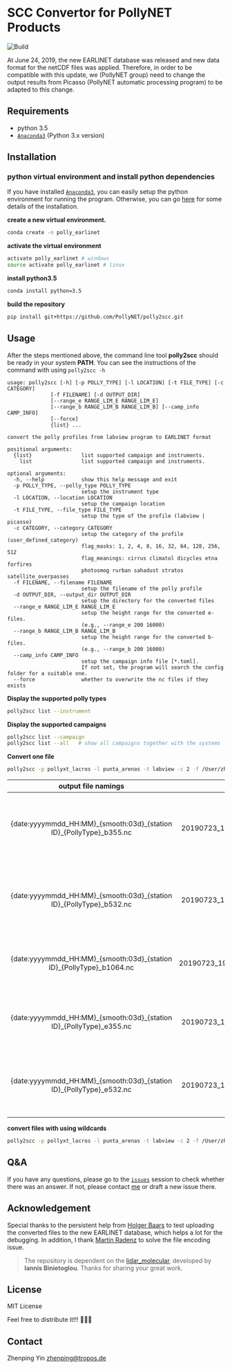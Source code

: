 # SCC Convertor for PollyNET Products
![Build](https://github.com/PollyNET/polly2scc/workflows/Build/badge.svg?branch=master)

At June 24, 2019, the new EARLINET database was released and new data format for the netCDF files was applied. Therefore, in order to be compatible with this update, we (PollyNET group) need to change the output results from Picasso (PollyNET automatic processing program) to be adapted to this change.

## Requirements

- python 3.5
- [`Anaconda3`][1] (Python 3.x version)

## Installation

### python virtual environment and install python dependencies

If you have installed [`Anaconda3`][1], you can easily setup the python environment for running the program. Otherwise, you can go [here][2] for some details of the installation.

**create a new virtual environment.**

```bash
conda create -n polly_earlinet
```

**activate the virtual environment**

```bash
activate polly_earlinet # windows
source activate polly_earlinet # linux
```

**install python3.5**

```bash
conda install python=3.5
```

**build the repository**

```bash
pip install git+https://github.com/PollyNET/polly2scc.git
```

## Usage

After the steps mentioned above, the command line tool **polly2scc** should be ready in your system **PATH**. You can see the instructions of the command with using `polly2scc -h`

```text
usage: polly2scc [-h] [-p POLLY_TYPE] [-l LOCATION] [-t FILE_TYPE] [-c CATEGORY]
              [-f FILENAME] [-d OUTPUT_DIR]
              [--range_e RANGE_LIM_E RANGE_LIM_E]
              [--range_b RANGE_LIM_B RANGE_LIM_B] [--camp_info CAMP_INFO]
              [--force]
              {list} ...

convert the polly profiles from labview program to EARLINET format

positional arguments:
  {list}                list supported campaign and instruments.
    list                list supported campaign and instruments.

optional arguments:
  -h, --help            show this help message and exit
  -p POLLY_TYPE, --polly_type POLLY_TYPE
                        setup the instrument type
  -l LOCATION, --location LOCATION
                        setup the campaign location
  -t FILE_TYPE, --file_type FILE_TYPE
                        setup the type of the profile (labview | picasso)
  -c CATEGORY, --category CATEGORY
                        setup the category of the profile (user_defined_category)
                        flag_masks: 1, 2, 4, 8, 16, 32, 64, 128, 256, 512
                        flag_meanings: cirrus climatol dicycles etna forfires
                        photosmog rurban sahadust stratos satellite_overpasses
  -f FILENAME, --filename FILENAME
                        setup the filename of the polly profile
  -d OUTPUT_DIR, --output_dir OUTPUT_DIR
                        setup the directory for the converted files
  --range_e RANGE_LIM_E RANGE_LIM_E
                        setup the height range for the converted e-files.
                        (e.g., --range_e 200 16000)
  --range_b RANGE_LIM_B RANGE_LIM_B
                        setup the height range for the converted b-files.
                        (e.g., --range_b 200 16000)
  --camp_info CAMP_INFO
                        setup the campaign info file [*.toml].
                        If not set, the program will search the config folder for a suitable one.
  --force               whether to overwrite the nc files if they exists
```

**Display the supported polly types**

```bash
polly2scc list --instrument
```

**Display the supported campaigns**

```bash
polly2scc list --campaign
polly2scc list --all   # show all campaigns together with the systems
```

**Convert one file**

```bash
polly2scc -p pollyxt_lacros -l punta_arenas -t labview -c 2 -f /User/zhenping/desktop/file1.txt -d /Users/zhenping/Destkop/test --force
```

|output file namings|example|description|
|:----------:|:-----:|:----------|
|{date:yyyymmdd\_HH:MM}\_{smooth:03d}\_{station ID}\_{PollyType}\_b355.nc|20190723\_1900\_075\_lei\_arielle\_b355.nc|results associated with backscatter, vol/par depolarization ratio at 355 nm|
|{date:yyyymmdd\_HH:MM}\_{smooth:03d}\_{station ID}\_{PollyType}\_b532.nc|20190723\_1900\_075\_lei\_arielle\_b532.nc|results associated with backscatter, vol/par depolarization ratio at 532 nm|
|{date:yyyymmdd\_HH:MM}\_{smooth:03d}\_{station ID}\_{PollyType}\_b1064.nc|20190723\_1900\_075\_lei\_arielle\_b1064.nc|results associated with backscatter coefficient at 1064 nm|
|{date:yyyymmdd\_HH:MM}\_{smooth:03d}\_{station ID}\_{PollyType}\_e355.nc|20190723\_1900\_075\_lei\_arielle\_e355.nc|results associated with backscatter and extinction coefficients at 355 nm|
|{date:yyyymmdd\_HH:MM}\_{smooth:03d}\_{station ID}\_{PollyType}\_e532.nc|20190723\_1900\_075\_lei\_arielle\_e532.nc|results associated with backscatter and extinction coefficients at 532 nm|

**convert files with using wildcards**

```bash
polly2scc -p pollyxt_lacros -l punta_arenas -t labview -c 2 -f /User/zhenping/desktop/file*.txt -d /Users/zhenping/Destkop/test --force
```

## Q&A

If you have any questions, please go to the [`issues`][4] session to check whether there was an answer. If not, please contact [me](#contact) or draft a new issue there.

## Acknowledgement

Special thanks to the persistent help from [Holger Baars][5] to test uploading the converted files to the new EARLINET database, which helps a lot for the debugging. In addition, I thank [Martin Radenz](radenz@tropos.de) to solve the file encoding issue.

> The repository is dependent on the [lidar_molecular][3], developed by **Iannis Binietoglou**. Thanks for sharing your great work.

## License

MIT License

Feel free to distribute it!!! :beer::beer::beer:

## Contact

Zhenping Yin 
<zhenping@tropos.de>

[1]: https://www.anaconda.com/distribution/
[2]: https://github.com/ZPYin/Pollynet_Processing_Chain/blob/master/doc/anaconda_installation.md
[3]: https://bitbucket.org/iannis_b/lidar_molecular/
[4]: https://github.com/ZPYin/polly_2_earlinet_convertor/issues
[5]: https://www.tropos.de/institut/ueber-uns/mitarbeitende/holger-baars